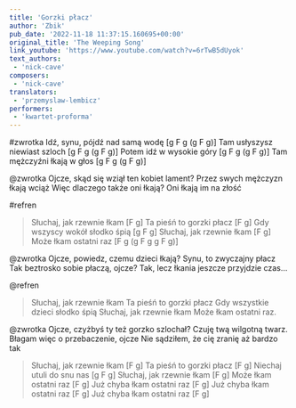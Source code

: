 ```yaml
---
title: 'Gorzki płacz'
author: 'Zbik'
pub_date: '2022-11-18 11:37:15.160695+00:00'
original_title: 'The Weeping Song'
link_youtube: 'https://www.youtube.com/watch?v=6rTwB5dUyok'
text_authors:
 - 'nick-cave'
composers:
 - 'nick-cave'
translators:
 - 'przemyslaw-lembicz'
performers:
 - 'kwartet-proforma'
---
```


#zwrotka
Idź, synu, pójdź nad samą wodę [g F g (g F g)]
Tam usłyszysz niewiast szloch [g F g (g F g)]
Potem idź w wysokie góry [g F g (g F g)]
Tam mężczyźni łkają w głos [g F g (g F g)]

@zwrotka
Ojcze, skąd się wziął ten kobiet lament?
Przez swych mężczyzn łkają wciąż
Więc dlaczego także oni łkają?
Oni łkają im na złość

#refren
>Słuchaj, jak rzewnie łkam [F g]
>Ta pieśń to gorzki płacz [F g]
>Gdy wszyscy wokół słodko śpią [g F g]
>Słuchaj, jak rzewnie łkam [F g]
>Może łkam ostatni raz [F g (g F g g F g)]

@zwrotka
Ojcze, powiedz, czemu dzieci łkają?
Synu, to zwyczajny płacz
Tak beztrosko sobie płaczą, ojcze?
Tak, lecz łkania jeszcze przyjdzie czas…

@refren
>Słuchaj, jak rzewnie łkam
>Ta pieśń to gorzki płacz
>Gdy wszystkie dzieci słodko śpią
>Słuchaj, jak rzewnie łkam
>Może łkam ostatni raz.

@zwrotka
Ojcze, czyżbyś ty też gorzko szlochał?
Czuję twą wilgotną twarz.
Błagam więc o przebaczenie, ojcze
Nie sądziłem, że cię zranię aż bardzo tak
 
>Słuchaj, jak rzewnie łkam [F g]
>Ta pieśń to gorzki płacz [F g]
>Niechaj utuli do snu nas [g F g]
>Słuchaj, jak rzewnie łkam [F g]
>Może łkam ostatni raz [F g]
>Już chyba łkam ostatni raz [F g]
>Już chyba łkam ostatni raz [F g]
>Już chyba łkam ostatni raz [F g]